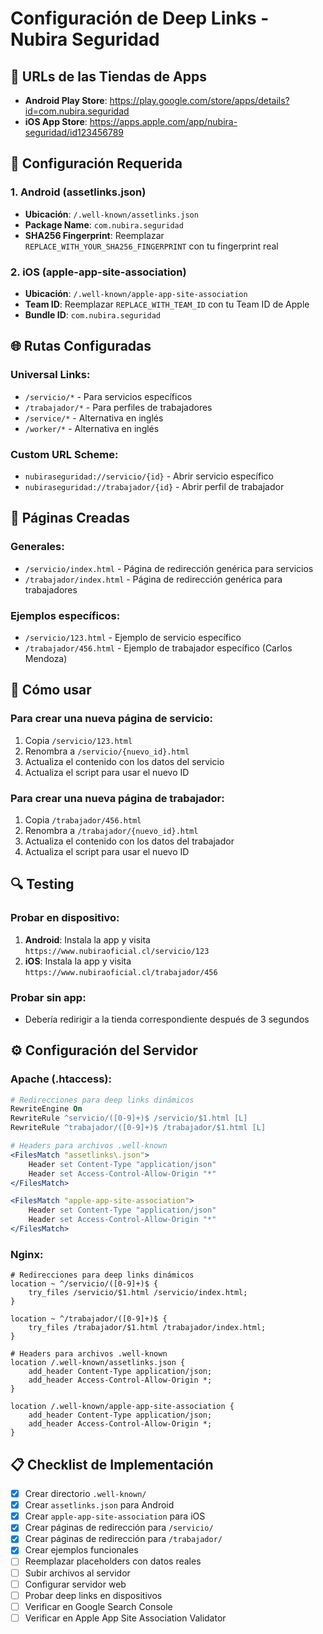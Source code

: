 # Configuración de Deep Links - Nubira Seguridad

## 📱 URLs de las Tiendas de Apps
- **Android Play Store**: https://play.google.com/store/apps/details?id=com.nubira.seguridad
- **iOS App Store**: https://apps.apple.com/app/nubira-seguridad/id123456789

## 🔧 Configuración Requerida

### 1. Android (assetlinks.json)
- **Ubicación**: `/.well-known/assetlinks.json`
- **Package Name**: `com.nubira.seguridad`
- **SHA256 Fingerprint**: Reemplazar `REPLACE_WITH_YOUR_SHA256_FINGERPRINT` con tu fingerprint real

### 2. iOS (apple-app-site-association)
- **Ubicación**: `/.well-known/apple-app-site-association`
- **Team ID**: Reemplazar `REPLACE_WITH_TEAM_ID` con tu Team ID de Apple
- **Bundle ID**: `com.nubira.seguridad`

## 🌐 Rutas Configuradas

### Universal Links:
- `/servicio/*` - Para servicios específicos
- `/trabajador/*` - Para perfiles de trabajadores
- `/service/*` - Alternativa en inglés
- `/worker/*` - Alternativa en inglés

### Custom URL Scheme:
- `nubiraseguridad://servicio/{id}` - Abrir servicio específico
- `nubiraseguridad://trabajador/{id}` - Abrir perfil de trabajador

## 📄 Páginas Creadas

### Generales:
- `/servicio/index.html` - Página de redirección genérica para servicios
- `/trabajador/index.html` - Página de redirección genérica para trabajadores

### Ejemplos específicos:
- `/servicio/123.html` - Ejemplo de servicio específico
- `/trabajador/456.html` - Ejemplo de trabajador específico (Carlos Mendoza)

## 🚀 Cómo usar

### Para crear una nueva página de servicio:
1. Copia `/servicio/123.html`
2. Renombra a `/servicio/{nuevo_id}.html`
3. Actualiza el contenido con los datos del servicio
4. Actualiza el script para usar el nuevo ID

### Para crear una nueva página de trabajador:
1. Copia `/trabajador/456.html`
2. Renombra a `/trabajador/{nuevo_id}.html`
3. Actualiza el contenido con los datos del trabajador
4. Actualiza el script para usar el nuevo ID

## 🔍 Testing

### Probar en dispositivo:
1. **Android**: Instala la app y visita `https://www.nubiraoficial.cl/servicio/123`
2. **iOS**: Instala la app y visita `https://www.nubiraoficial.cl/trabajador/456`

### Probar sin app:
- Debería redirigir a la tienda correspondiente después de 3 segundos

## ⚙️ Configuración del Servidor

### Apache (.htaccess):
```apache
# Redirecciones para deep links dinámicos
RewriteEngine On
RewriteRule ^servicio/([0-9]+)$ /servicio/$1.html [L]
RewriteRule ^trabajador/([0-9]+)$ /trabajador/$1.html [L]

# Headers para archivos .well-known
<FilesMatch "assetlinks\.json">
    Header set Content-Type "application/json"
    Header set Access-Control-Allow-Origin "*"
</FilesMatch>

<FilesMatch "apple-app-site-association">
    Header set Content-Type "application/json"
    Header set Access-Control-Allow-Origin "*"
</FilesMatch>
```

### Nginx:
```nginx
# Redirecciones para deep links dinámicos
location ~ ^/servicio/([0-9]+)$ {
    try_files /servicio/$1.html /servicio/index.html;
}

location ~ ^/trabajador/([0-9]+)$ {
    try_files /trabajador/$1.html /trabajador/index.html;
}

# Headers para archivos .well-known
location /.well-known/assetlinks.json {
    add_header Content-Type application/json;
    add_header Access-Control-Allow-Origin *;
}

location /.well-known/apple-app-site-association {
    add_header Content-Type application/json;
    add_header Access-Control-Allow-Origin *;
}
```

## 📋 Checklist de Implementación

- [x] Crear directorio `.well-known/`
- [x] Crear `assetlinks.json` para Android
- [x] Crear `apple-app-site-association` para iOS
- [x] Crear páginas de redirección para `/servicio/`
- [x] Crear páginas de redirección para `/trabajador/`
- [x] Crear ejemplos funcionales
- [ ] Reemplazar placeholders con datos reales
- [ ] Subir archivos al servidor
- [ ] Configurar servidor web
- [ ] Probar deep links en dispositivos
- [ ] Verificar en Google Search Console
- [ ] Verificar en Apple App Site Association Validator